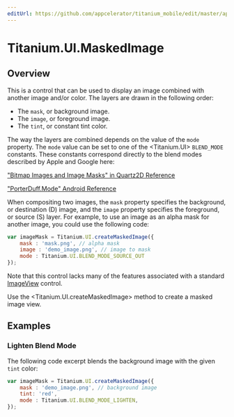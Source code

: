 ```yaml
---
editUrl: https://github.com/appcelerator/titanium_mobile/edit/master/apidoc/Titanium/UI/MaskedImage.yml
---
```

# Titanium.UI.MaskedImage

<TypeHeader/>

## Overview

This is a control that can be used to display an image combined with
another image and/or color. The layers are drawn in the following order:

* The `mask`, or background image.
* The `image`, or foreground image.
* The `tint`, or constant tint color.

The way the layers are combined depends on the value of the `mode` property.
The `mode` value can be set to one of the <Titanium.UI> `BLEND_MODE` constants.
These constants correspond directly to the blend modes described by Apple and Google here:

["Bitmap Images and Image Masks" in Quartz2D Reference](https://developer.apple.com/library/content/documentation/GraphicsImaging/Conceptual/drawingwithquartz2d/dq_images/dq_images.html#//apple_ref/doc/uid/TP30001066-CH212-TPXREF101)

["PorterDuff.Mode" Android Reference](https://developer.android.com/reference/android/graphics/PorterDuff.Mode.html)

When compositing two images, the `mask` property specifies the background, or
destination (D) image, and the `image` property specifies the foreground, or
source (S) layer. For example, to use an image as an alpha mask for another image,
you could use the following code:

``` js
var imageMask = Titanium.UI.createMaskedImage({
    mask : 'mask.png', // alpha mask
    image : 'demo_image.png', // image to mask
    mode : Titanium.UI.BLEND_MODE_SOURCE_OUT
});
```

Note that this control lacks many of the features associated with a standard
[ImageView](Titanium.UI.ImageView) control.

Use the <Titanium.UI.createMaskedImage> method to create a masked image view.

## Examples

### Lighten Blend Mode

The following code excerpt blends the background image with the given `tint` color:

``` js
var imageMask = Titanium.UI.createMaskedImage({
    mask : 'demo_image.png', // background image
    tint: 'red',
    mode : Titanium.UI.BLEND_MODE_LIGHTEN,
});
```

<ApiDocs/>
